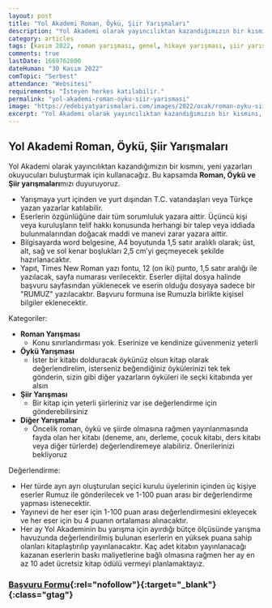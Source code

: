 ```yaml
---
layout: post
title: "Yol Akademi Roman, Öykü, Şiir Yarışmaları"
description: "Yol Akademi olarak yayıncılıktan kazandığımızın bir kısmını, yeni yazarları okuyucuları buluşturmak için kullanacağız. Bu kapsamda Roman, Öykü ve Şiir yarışmamızı duyuruyoruz. "
category: articles
tags: [kasım 2022, roman yarışması, genel, hikaye yarışması, şiir yarışması, kitap yarışması]
comments: true
lastDate: 1669762800
dateHuman: "30 Kasım 2022"
comTopic: "Serbest"
attendance: "Websitesi"
requirements: "İsteyen herkes katılabilir."
permalink: "yol-akademi-roman-oyku-siir-yarismasi"
image: "https://edebiyatyarismalari.com/images/2022/ocak/roman-oyku-siir-yarismasi.jpeg"
excerpt: "Yol Akademi olarak yayıncılıktan kazandığımızın bir kısmını, yeni yazarları okuyucuları buluşturmak için kullanacağız. Bu kapsamda <strong>Roman, Öykü ve Şiir yarışmaları</strong>mızı duyuruyoruz."
---
```


## Yol Akademi Roman, Öykü, Şiir Yarışmaları
Yol Akademi olarak yayıncılıktan kazandığımızın bir kısmını, yeni yazarları okuyucuları buluşturmak için kullanacağız. Bu kapsamda **Roman, Öykü ve Şiir yarışmaları**mızı duyuruyoruz.  

- Yarışmaya yurt içinden ve yurt dışından T.C. vatandaşları veya Türkçe yazan yazarlar katılabilir.
- Eserlerin özgünlüğüne dair tüm sorumluluk yazara aittir. Üçüncü kişi veya kuruluşların telif hakkı konusunda herhangi bir talep veya iddiada bulunmalarından doğacak maddi ve manevi zarar yazara aittir.
- Bilgisayarda word belgesine, A4 boyutunda 1,5 satır aralıklı olarak; üst, alt, sağ ve sol kenar boşlukları 2,5 cm’yi geçmeyecek şekilde hazırlanacaktır.
- Yapıt, Times New Roman yazı fontu, 12 (on iki) punto, 1,5 satır aralığı ile yazılacak, sayfa numarası verilecektir. Eserler dijital dosya halinde başvuru sayfasından yüklenecek ve eserin olduğu dosyaya sadece bir "RUMUZ" yazılacaktır. Başvuru formuna ise Rumuzla birlikte kişisel bilgiler eklenecektir.

Kategoriler:  
- **Roman Yarışması**
    - Konu sınırlandırması yok. Eserinize ve kendinize güvenmeniz yeterli
- **Öykü Yarışması**
    - İster bir kitabı dolduracak öykünüz olsun kitap olarak değerlendirelim, isterseniz beğendiğiniz öykülerinizi tek tek gönderin, sizin gibi diğer yazarların öyküleri ile seçki kitabında yer alsın
- **Şiir Yarışması**
    - Bir kitap için yeterli şiirleriniz var ise değerlendirme için gönderebilirsiniz
- **Diğer Yarışmalar**
    - Öncelik roman, öykü ve şiirde olmasına rağmen yayınlanmasında fayda olan her kitabı (deneme, anı, derleme, çocuk kitabı, ders kitabı veya diğer türlerde) değerlendiremeye alabiliriz. Önerilerinizi bekliyoruz

Değerlendirme:  
- Her türde ayrı ayrı oluşturulan seçici kurulu üyelerinin içinden üç kişiye eserler Rumuz ile gönderilecek ve 1-100 puan arası bir değerlendirme yapması istenecektir.
- Yayınevi de her eser için 1-100 puan arası değerlendirmesini ekleyecek ve her eser için bu 4 puanın ortalaması alınacaktır.
- Her ay Yol Akademinin bu yarışma için ayırdığı bütçe ölçüsünde yarışma havuzunda değerlendirilmiş bulunan eserlerin en yüksek puana sahip olanları kitaplaştırılıp yayınlanacaktır. Kaç adet kitabın yayınlanacağı kazanan eserlerin baskı maliyetlerine bağlı olmasına rağmen her ay en az 10 adet ücretsiz kitap ödülü vermeyi planlamaktayız.

### [Başvuru Formu](https://www.kitabiniyayinla.com/ucretsiz-kitap-basimi-katil/?ref=edebiyatyarismalari.com){:rel="nofollow"}{:target="_blank"}{:class="gtag"}